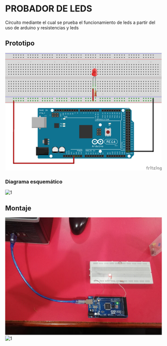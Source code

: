 # PROBADOR DE LEDS
Círcuito mediante el cual se prueba el funcionamiento de leds a partir del uso de arduino y resistencias y leds
## Prototipo
![1](https://github.com/juanmanuel2011/Proyecto-guiado/blob/master/Images/Untitled%20Sketch_bb.png)
### Diagrama esquemático
![1](https://github.com/juanmanuel2011/Proyecto-guiado/blob/master/Images/Untitled%20Sketch_esquem%C3%A1tico.png)
## Montaje
![1](https://github.com/juanmanuel2011/Proyecto-guiado/blob/master/Images/IMAGEN%20ARDUINO%20Y%20PROTOBOARD%20PROBADOR%20DE%20LED.jpeg)
![1](https://github.com/juanmanuel2011/Proyecto-guiado/blob/master/Images/Foto%20de%20Andr%C3%A9s%20Olivos%20(1).png)

